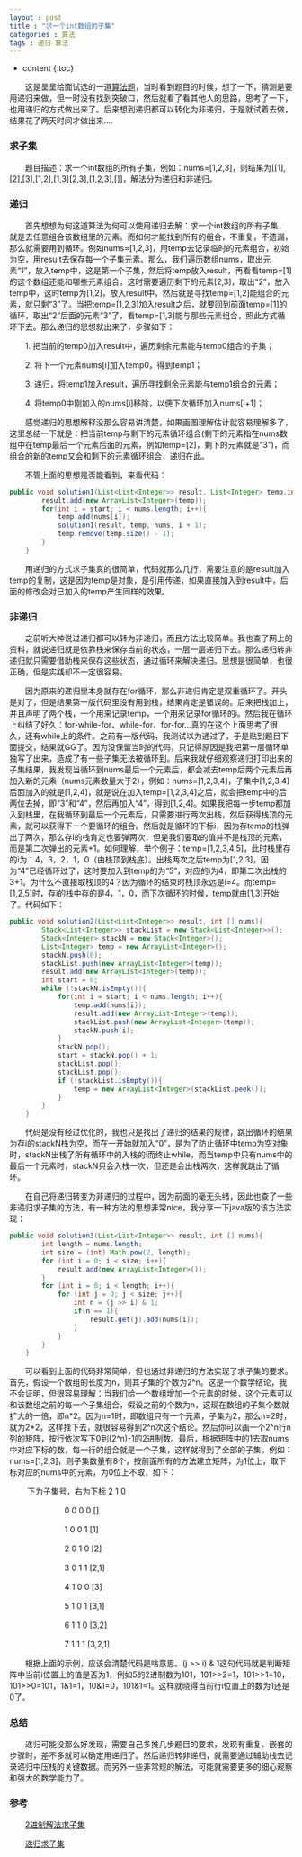 ```yaml
---
layout : post
title : "求一个int数组的子集"
categories : 算法
tags : 递归 算法
---
```


* content
{:toc}


　　这是呈呈给面试选的一道[算法题](https://leetcode.com/problems/subsets/)，当时看到题目的时候，想了一下，猜测是要用递归来做，但一时没有找到突破口，然后就看了看其他人的思路，思考了一下，也用递归的方式做出来了。后来想到递归都可以转化为非递归，于是就试着去做，结果花了两天时间才做出来....





### 求子集

　　题目描述：求一个int数组的所有子集，例如：nums=[1,2,3]，则结果为[[1],[2],[3],[1,2],[1,3][2,3],[1,2,3],[]]，解法分为递归和非递归。

### 递归

　　首先想想为何这道算法为何可以使用递归去解：求一个int数组的所有子集，就是去任意组合该数组里的元素。而如何才能找到所有的组合，不重复，不遗漏，那么就需要用到循环。例如nums=[1,2,3]，用temp去记录临时的元素组合，初始为空，用result去保存每一个子集元素。那么，我们遍历数组nums，取出元素“1”，放入temp中，这是第一个子集，然后将temp放入result，再看看temp=[1]的这个数组还能和哪些元素组合。这时需要遍历剩下的元素[2,3]，取出“2”，放入temp中，这时temp为[1,2]，放入result中，然后就是寻找temp=[1,2]能组合的元素，就只剩“3”了。当把temp=[1,2,3]加入result之后，就要回到前面temp=[1]的循环，取出“2”后面的元素“3”了，看temp=[1,3]能与那些元素组合，照此方式循环下去。那么递归的思想就出来了，步骤如下：

　　1. 把当前的temp0加入result中，遍历剩余元素能与temp0组合的子集；

　　2. 将下一个元素nums[i]加入temp0，得到temp1；

　　3. 递归，将temp1加入result，遍历寻找剩余元素能与temp1组合的元素；

　　4. 将temp0中刚加入的nums[i]移除，以便下次循环加入nums[i+1]；

　　感觉递归的思想解释没那么容易讲清楚，如果画图理解估计就容易理解多了，这里总结一下就是：把当前temp与剩下的元素循环组合(剩下的元素指在nums数组中在temp最后一个元素后面的元素，例如temp=[2]，剩下的元素就是“3”)，而组合的新的temp又会和剩下的元素循环组合，递归在此。

　　不管上面的思想是否能看到，来看代码：

```java
public void solution1(List<List<Integer>> result, List<Integer> temp,int [] nums, int start){
        result.add(new ArrayList<Integer>(temp));
        for(int i = start; i < nums.length; i++){
            temp.add(nums[i]);
            solution1(result, temp, nums, i + 1);
            temp.remove(temp.size() - 1);
        }
    }
```

　　用递归的方式求子集真的很简单，代码就那么几行，需要注意的是result加入temp的复制，这是因为temp是对象，是引用传递，如果直接加入到result中，后面的修改会对已加入的temp产生同样的效果。

### 非递归

　　之前听大神说过递归都可以转为非递归，而且方法比较简单。我也查了网上的资料，就说递归就是依靠栈来保存当前的状态，一层一层递归下去。那么递归转非递归就只需要借助栈来保存这些状态，通过循环来解决递归。思想是很简单，也很正确，但是实践却不一定很容易。

　　因为原来的递归里本身就存在for循环，那么非递归肯定是双重循环了。开头是对了，但是结果第一版代码里没有用到栈，结果肯定是错误的。后来把栈加上，并且声明了两个栈，一个用来记录temp，一个用来记录for循环的i。然后我在循环上纠结了好久：for-while-for、while-for、for-for...真的在这个上面思考了很久，还有while上的条件。之前有一版代码，我测试以为通过了，于是贴到题目下面提交，结果就GG了。因为没保留当时的代码，只记得原因是我把第一层循环单独写了出来，造成了有一些子集无法被循环到。后来我就仔细观察递归打印出来的子集结果，我发现当循环到nums最后一个元素后，都会减去temp后两个元素后再加入新的元素（nums元素数量大于2），例如：nums=[1,2,3,4]，子集中[1,2,3,4]后面加入的就是[1,2,4]，就是说在加入temp=[1,2,3,4]之后，就会把temp中的后两位去掉，即“3”和“4”，然后再加入“4”，得到[1,2,4]。如果我把每一步temp都加入到栈里，在我循环到最后一个元素后，只需要进行两次出栈，然后获得栈顶的元素，就可以获得下一个要循环的组合。然后就是循环的下标i，因为存temp的栈弹出了两次，那么存i的栈肯定也要弹两次，但是我们要取的值并不是栈顶的元素，而是第二次弹出的元素+1。如何理解，举个例子：temp=[1,2,3,4,5]，此时栈里存的i为：4，3，2，1，0（由栈顶到栈底）。出栈两次之后temp为[1,2,3]，因为“4”已经循环过了，这时要加入到temp的为“5”，对应的i为4，即第二次出栈的3+1。为什么不直接取栈顶的4？因为循环的结束时栈顶永远是i=4。而temp=[1,2,5]时，存i的栈中存的是4，1，0，而下次循环的时候，temp就由[1,3]开始了。代码如下：

```java
public void solution2(List<List<Integer>> result, int [] nums){
        Stack<List<Integer>> stackList = new Stack<List<Integer>>();
        Stack<Integer> stackN = new Stack<Integer>();
        List<Integer> temp = new ArrayList<Integer>();
        stackN.push(0);
        stackList.push(new ArrayList<Integer>(temp));
        result.add(new ArrayList<Integer>(temp));
        int start = 0;
        while (!stackN.isEmpty()){
            for(int i = start; i < nums.length; i++){
                temp.add(nums[i]);
                result.add(new ArrayList<Integer>(temp));
                stackList.push(new ArrayList<Integer>(temp));
                stackN.push(i);
            }
            stackN.pop();
            start = stackN.pop() + 1;
            stackList.pop();
            stackList.pop();
            if (!stackList.isEmpty()){
                temp = new ArrayList<Integer>(stackList.peek());
            }
        }
    }
```

　　代码是没有经过优化的，我也只是找出了递归的结果的规律，跳出循环的结果为存i的stackN栈为空，而在一开始就加入“0”，是为了防止循环中temp为空对象时，stackN出栈了所有循环中的入栈的i而终止while，而当temp中只有nums中的最后一个元素时，stackN只会入栈一次，但还是会出栈两次，这样就跳出了循环。

　　在自己将递归转变为非递归的过程中，因为前面的毫无头绪，因此也查了一些非递归求子集的方法，有一种方法的思想非常nice，我分享一下java版的该方法实现：

```java
public void solution3(List<List<Integer>> result, int [] nums){
        int length = nums.length;
        int size = (int) Math.pow(2, length);
        for (int i = 0; i < size; i++){
            result.add(new ArrayList<Integer>());
        }
        for (int i = 0; i < length; i++){
            for (int j = 0; j < size; j++){
                int n = (j >> i) & 1;
                if(n == 1){
                    result.get(j).add(nums[i]);
                }
            }
        }
    }
```

　　可以看到上面的代码非常简单，但也通过非递归的方法实现了求子集的要求。首先，假设一个数组的长度为n，则其子集的个数为2^n。这是一个数学结论，我不会证明，但很容易理解：当我们给一个数组增加一个元素的时候，这个元素可以和该数组之前的每一个子集组合，假设之前的个数为n，这现在数组的子集个数就扩大的一倍，即n\*2。因为n=1时，即数组只有一个元素，子集为2，那么n=2时，就为2\*2，这样推下去，就很容易得到2^n次这个结论。然后你可以画一个2^n行n列的矩阵，按行依次写下0到(2^n)-1的2进制数。最后，根据矩阵中的1去取nums中对应下标的数，每一行的组合就是一个子集，这样就得到了全部的子集。例如：nums=[1,2,3]，则子集数量有8个，按前面所有的方法建立矩阵，为1位上，取下标对应的nums中的元素，为0位上不取，如下：

　　    下为子集号，右为下标   2   1   0

　　　　　　　0                0   0   0     []

　　　　　　　1                0   0   1     [1]

　　　　　　　2                0   1   0     [2]

　　　　　　　3                0   1   1     [2,1]

　　　　　　　4                1   0   0     [3]

　　　　　　　5                1   0   1     [3,1]

　　　　　　　6                1   1   0     [3,2]

　　　　　　　7                1   1   1     [3,2,1]

　　根据上面的示例，应该会清楚代码是啥意思。(j >> i) & 1这句代码就是判断矩阵中当前i位置上的值是否为1，例如5的2进制数为101，101>>2=1，101>>1=10，101>>0=101，1&1=1，10&1=0，101&1=1。这样就晓得当前行i位置上的数为1还是0了。

### 总结

　　递归可能没那么好发现，需要自己多推几步题目的要求，发现有重复、嵌套的步骤时，差不多就可以确定用递归了。然后递归转非递归，就需要通过辅助栈去记录递归中压栈的关键数据。而另外一些非常规的解法，可能就需要更多的细心观察和强大的数学能力了。

### 参考

　　[2进制解法求子集](https://discuss.leetcode.com/topic/2764/my-solution-using-bit-manipulation)

　　[递归求子集](https://discuss.leetcode.com/topic/46159/a-general-approach-to-backtracking-questions-in-java-subsets-permutations-combination-sum-palindrome-partitioning)